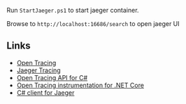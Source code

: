 Run `StartJaeger.ps1` to start jaeger container.

Browse to `http://localhost:16686/search` to open jaeger UI

## Links
* [Open Tracing](https://opentracing.io/)
* [Jaeger Tracing](https://www.jaegertracing.io/)
* [Open Tracing API for C#](https://github.com/opentracing/opentracing-csharp)
* [Open Tracing instrumentation for .NET Core](https://github.com/opentracing-contrib/csharp-netcore)
* [C# client for Jaeger](https://github.com/jaegertracing/jaeger-client-csharp)